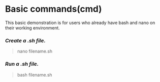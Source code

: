 # Basic commands(cmd)


This basic demonstration is for users who already have bash and nano on their working environment.
### **___Create a .sh file.___**
>nano filename.sh
### **___Run a .sh file.___**
>bash filename.sh





